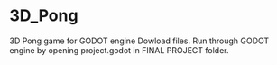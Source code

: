 # 3D_Pong
3D Pong game for GODOT engine
Dowload files. Run through GODOT engine by opening project.godot in FINAL PROJECT folder.
